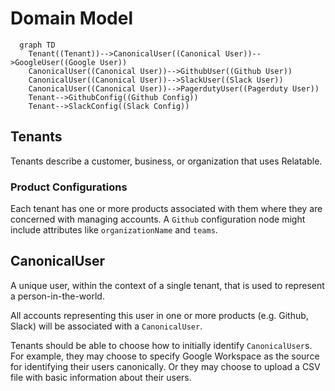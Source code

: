 # Domain Model

```mermaid
  graph TD
    Tenant((Tenant))-->CanonicalUser((Canonical User))-->GoogleUser((Google User))
    CanonicalUser((Canonical User))-->GithubUser((Github User))
    CanonicalUser((Canonical User))-->SlackUser((Slack User))
    CanonicalUser((Canonical User))-->PagerdutyUser((Pagerduty User))
    Tenant-->GithubConfig((Github Config))
    Tenant-->SlackConfig((Slack Config))
```

## Tenants

Tenants describe a customer, business, or organization that uses Relatable.

### Product Configurations

Each tenant has one or more products associated with them where they are concerned
with managing accounts. A `Github` configuration node might include attributes like
`organizationName` and `teams`.

## CanonicalUser

A unique user, within the context of a single tenant, that is used to represent a person-in-the-world.

All accounts representing this user in one or more products (e.g. Github, Slack) will be associated
with a `CanonicalUser`.

Tenants should be able to choose how to initially identify `CanonicalUser`s.
For example, they may choose to specify Google Workspace as the source for identifying their
users canonically. Or they may choose to upload a CSV file with basic information about their users.
